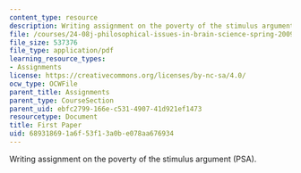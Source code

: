 ```yaml
---
content_type: resource
description: Writing assignment on the poverty of the stimulus argument (PSA).
file: /courses/24-08j-philosophical-issues-in-brain-science-spring-2009/689318691a6f53f13a0be078aa676934_MIT24_08JS09_assn03.pdf
file_size: 537376
file_type: application/pdf
learning_resource_types:
- Assignments
license: https://creativecommons.org/licenses/by-nc-sa/4.0/
ocw_type: OCWFile
parent_title: Assignments
parent_type: CourseSection
parent_uid: ebfc2799-166e-c531-4907-41d921ef1473
resourcetype: Document
title: First Paper
uid: 68931869-1a6f-53f1-3a0b-e078aa676934
---
```

Writing assignment on the poverty of the stimulus argument (PSA).